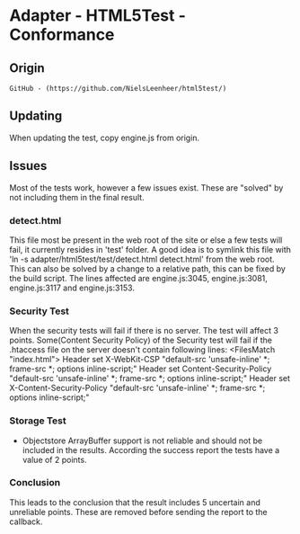 Adapter - HTML5Test - Conformance
==========

## Origin
	GitHub - (https://github.com/NielsLeenheer/html5test/)

## Updating
When updating the test, copy engine.js from origin.

## Issues
Most of the tests work, however a few issues exist. These are "solved" by not including them in the final result.

### detect.html
This file most be present in the web root of the site or else a few tests will fail, it currently resides in 'test' folder.
A good idea is to symlink this file with 'ln -s adapter/html5test/test/detect.html detect.html' from the web root.
This can also be solved by a change to a relative path, this can be fixed by the build script. The lines affected are engine.js:3045, engine.js:3081, engine.js:3117 and engine.js:3153. 

### Security Test
When the security tests will fail if there is no server. The test will affect 3 points.
Some(Content Security Policy) of the Security test will fail if the .htaccess file on the server doesn't contain following lines:
	<FilesMatch "index.html">
	<IfModule mod_headers.c>
    	Header set X-WebKit-CSP "default-src 'unsafe-inline' *; frame-src *; options inline-script;"
    	Header set Content-Security-Policy "default-src 'unsafe-inline' *; frame-src *; options inline-script;"
    	Header set X-Content-Security-Policy "default-src 'unsafe-inline' *; frame-src *; options inline-script;"
	</IfModule>
	</FilesMatch>

### Storage Test
- Objectstore ArrayBuffer support is not reliable and should not be included in the results. According the success report the tests have a value of 2 points.
  
### Conclusion
This leads to the conclusion that the result includes 5 uncertain and unreliable points. These are removed before sending the report to the callback.
